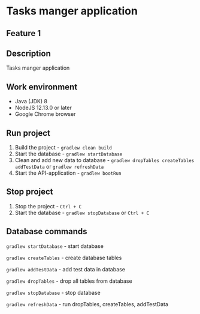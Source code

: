 # Tasks manger application

## Feature 1

## Description
Tasks manger application

## Work environment
+ Java (JDK) 8
+ NodeJS 12.13.0 or later
+ Google Chrome browser

## Run project
1. Build the project - ``gradlew clean build``
2. Start the database - ``gradlew startDatabase``
3. Clean and add new data to database - ``gradlew dropTables createTables addTestData`` or ``gradlew refreshData``
4. Start the API-application - ``gradlew bootRun``

## Stop project
1. Stop the project - ``Ctrl + C``
2. Start the database - ``gradlew stopDatabase`` or ``Ctrl + C``

## Database commands
``gradlew startDatabase`` - start database

``gradlew createTables`` - create database tables

``gradlew addTestData`` - add test data in database

``gradlew dropTables`` - drop all tables from database

``gradlew stopDatabase`` - stop database

``gradlew refreshData`` - run dropTables, createTables, addTestData
